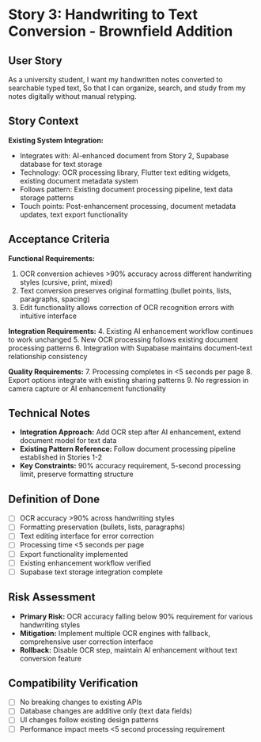 # Story 3: Handwriting to Text Conversion - Brownfield Addition

## User Story
As a university student,
I want my handwritten notes converted to searchable typed text,
So that I can organize, search, and study from my notes digitally without manual retyping.

## Story Context

**Existing System Integration:**
- Integrates with: AI-enhanced document from Story 2, Supabase database for text storage
- Technology: OCR processing library, Flutter text editing widgets, existing document metadata system
- Follows pattern: Existing document processing pipeline, text data storage patterns
- Touch points: Post-enhancement processing, document metadata updates, text export functionality

## Acceptance Criteria

**Functional Requirements:**
1. OCR conversion achieves >90% accuracy across different handwriting styles (cursive, print, mixed)
2. Text conversion preserves original formatting (bullet points, lists, paragraphs, spacing)
3. Edit functionality allows correction of OCR recognition errors with intuitive interface

**Integration Requirements:**
4. Existing AI enhancement workflow continues to work unchanged
5. New OCR processing follows existing document processing patterns
6. Integration with Supabase maintains document-text relationship consistency

**Quality Requirements:**
7. Processing completes in <5 seconds per page
8. Export options integrate with existing sharing patterns
9. No regression in camera capture or AI enhancement functionality

## Technical Notes
- **Integration Approach:** Add OCR step after AI enhancement, extend document model for text data
- **Existing Pattern Reference:** Follow document processing pipeline established in Stories 1-2
- **Key Constraints:** 90% accuracy requirement, 5-second processing limit, preserve formatting structure

## Definition of Done
- [ ] OCR accuracy >90% across handwriting styles
- [ ] Formatting preservation (bullets, lists, paragraphs)
- [ ] Text editing interface for error correction
- [ ] Processing time <5 seconds per page
- [ ] Export functionality implemented
- [ ] Existing enhancement workflow verified
- [ ] Supabase text storage integration complete

## Risk Assessment
- **Primary Risk:** OCR accuracy falling below 90% requirement for various handwriting styles
- **Mitigation:** Implement multiple OCR engines with fallback, comprehensive user correction interface
- **Rollback:** Disable OCR step, maintain AI enhancement without text conversion feature

## Compatibility Verification
- [ ] No breaking changes to existing APIs
- [ ] Database changes are additive only (text data fields)
- [ ] UI changes follow existing design patterns
- [ ] Performance impact meets <5 second processing requirement